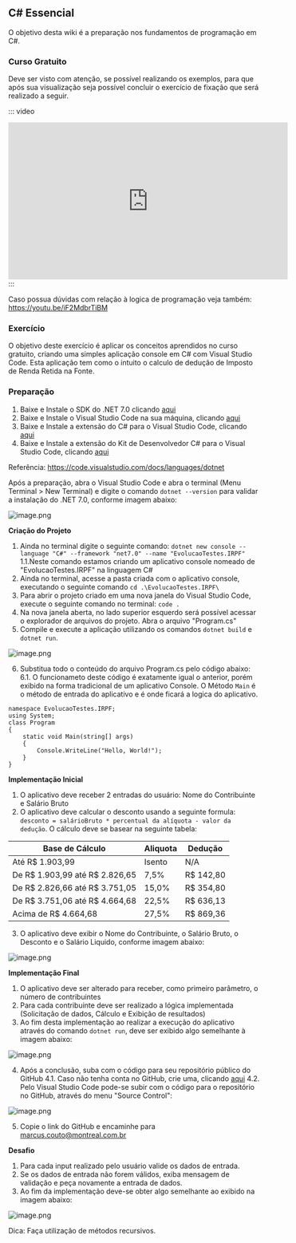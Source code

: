 ## C# Essencial 

O objetivo desta wiki é a preparação nos fundamentos de programação em C#.

### Curso Gratuito

Deve ser visto com atenção, se possível realizando os exemplos, para que após sua visualização seja possível concluir o exercício de fixação que será realizado a seguir.

::: video
<iframe width="560" height="315" src="https://www.youtube.com/embed/PKMm-cHe56g" title="YouTube video player" frameborder="0" allow="accelerometer; autoplay; clipboard-write; encrypted-media; gyroscope; picture-in-picture; web-share" allowfullscreen></iframe>
:::

Caso possua dúvidas com relação à logica de programação veja também: https://youtu.be/iF2MdbrTiBM

### Exercício

O objetivo deste exercício é aplicar os conceitos aprendidos no curso gratuito, criando uma simples aplicação console em C# com Visual Studio Code. Esta aplicação tem como o intuito o calculo de dedução de Imposto de Renda Retida na Fonte.

### **Preparação**

1. Baixe e Instale o SDK do .NET 7.0 clicando [aqui](https://dotnet.microsoft.com/pt-br/download)
2. Baixe e Instale o Visual Studio Code na sua máquina, clicando [aqui](https://code.visualstudio.com/Download)
3. Baixe e Instale a extensão do C# para o Visual Studio Code, clicando [aqui](https://marketplace.visualstudio.com/items?itemName=ms-dotnettools.csharp)
4. Baixe e Instale a extensão do Kit de Desenvolvedor C# para o Visual Studio Code, clicando [aqui](https://marketplace.visualstudio.com/items?itemName=ms-dotnettools.csdevkit)


Referência: https://code.visualstudio.com/docs/languages/dotnet

Após a preparação, abra o Visual Studio Code e abra o terminal (Menu Terminal > New Terminal) e digite o comando `dotnet --version` para validar a instalação do .NET 7.0, conforme imagem abaixo:

![image.png](images/Items1.png)

**Criação do Projeto**

1. Ainda no terminal digite o seguinte comando: `dotnet new console --language "C#" --framework "net7.0" --name "EvolucaoTestes.IRPF"`
1.1.Neste comando estamos criando um aplicativo console nomeado de "EvolucaoTestes.IRPF" na linguagem C#
2. Ainda no terminal, acesse a pasta criada com o aplicativo console, executando o seguinte comando  `cd .\EvolucaoTestes.IRPF\`
3. Para abrir o projeto criado em uma nova janela do Visual Studio Code, execute o seguinte comando no terminal: `code .`
4. Na nova janela aberta, no lado superior esquerdo será possível acessar o explorador de arquivos do projeto. Abra o arquivo "Program.cs"
5. Compile e execute a aplicação utilizando os comandos `dotnet build` e `dotnet run`.

![image.png](images/Items2.png)


6. Substitua todo o conteúdo do arquivo Program.cs pelo código abaixo:
6.1. O funcionameto deste código é exatamente igual o anterior, porém exibido na forma tradicional de um aplicativo Console. O Método `Main` é o método de entrada do aplicativo e é onde ficará a logica do aplicativo.

```
namespace EvolucaoTestes.IRPF;
using System;
class Program
{
    static void Main(string[] args)
    {
        Console.WriteLine("Hello, World!");
    }
}
```

**Implementação Inicial**

1. O aplicativo deve receber 2 entradas do usuário: Nome do Contribuinte e Salário Bruto
2. O aplicativo deve calcular o desconto usando a seguinte formula: `desconto = salárioBruto * percentual da alíquota - valor da dedução`. O cálculo deve se basear na seguinte tabela:

| Base de Cálculo | Aliquota |  Dedução |
|------------|---------|---------|
| Até R$ 1.903,99 | Isento | N/A |
| De R$ 1.903,99 até R$ 2.826,65 | 7,5% | R$ 142,80
| De R$ 2.826,66 até R$ 3.751,05 | 15,0% | R$ 354,80
| De R$ 3.751,06 até R$ 4.664,68 | 22,5% | R$ 636,13
| Acima de R$ 4.664,68| 27,5% | R$ 869,36


3. O aplicativo deve exibir o Nome do Contribuinte, o Salário Bruto, o Desconto e o Salário Liquido, conforme imagem abaixo:

![image.png](images/Items3.png)


**Implementação Final**

1. O aplicativo deve ser alterado para receber, como primeiro parâmetro, o número de contribuintes
2. Para cada contribuinte deve ser realizado a lógica implementada (Solicitação de dados, Cálculo e Exibição de resultados)
3. Ao fim desta implementação ao realizar a execução do aplicativo através do comando `dotnet run`, deve ser exibido algo semelhante à imagem abaixo:

![image.png](images/Items4.png)

4. Após a conclusão, suba com o código para seu repositório público do GitHub
4.1. Caso não tenha conta no GitHub, crie uma, clicando [aqui](https://github.com/join)
4.2. Pelo Visual Studio Code pode-se subir com o código para o repositório no GitHub, através do menu "Source Control":

![image.png](images/Items5.png)

5. Copie o link do GitHub e encaminhe para marcus.couto@montreal.com.br

**Desafio**

1. Para cada input realizado pelo usuário valide os dados de entrada.
2. Se os dados de entrada não forem válidos, exiba mensagem de validação e peça novamente a entrada de dados.
3. Ao fim da implementação deve-se obter algo semelhante ao exibido na imagem abaixo:

![image.png](images/Items6.png)

Dica: Faça utilização de métodos recursivos.